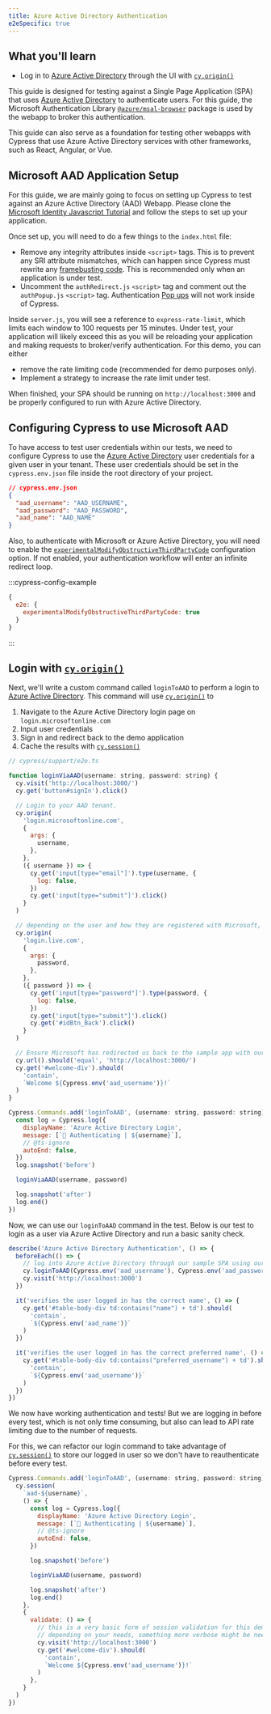 ```yaml
---
title: Azure Active Directory Authentication
e2eSpecific: true
---
```


<Alert type="info">

## <Icon name="graduation-cap"></Icon> What you'll learn

- Log in to
  [Azure Active Directory](https://learn.microsoft.com/en-us/azure/active-directory/fundamentals/active-directory-whatis)
  through the UI with [`cy.origin()`](/api/commands/origin)

</Alert>

<Alert type="warning">

This guide is designed for testing against a Single Page Application (SPA) that
uses
[Azure Active Directory](https://learn.microsoft.com/en-us/azure/active-directory/fundamentals/active-directory-whatis)
to authenticate users. For this guide, the Microsoft Authentication Library
[`@azure/msal-browser`](https://www.npmjs.com/package/@azure/msal-browser)
package is used by the webapp to broker this authentication.

This guide can also serve as a foundation for testing other webapps with Cypress
that use Azure Active Directory services with other frameworks, such as React,
Angular, or Vue.

</Alert>

## Microsoft AAD Application Setup

For this guide, we are mainly going to focus on setting up Cypress to test
against an Azure Active Directory (AAD) Webapp. Please clone the
[Microsoft Identity Javascript Tutorial](https://github.com/Azure-Samples/ms-identity-javascript-tutorial/tree/c1956b658efa331bb5df11a0038ad32d12dad3ce/1-Authentication/1-sign-in)
and follow the steps to set up your application.

Once set up, you will need to do a few things to the `index.html` file:

- Remove any integrity attributes inside `<script>` tags. This is to prevent any
  SRI attribute mismatches, which can happen since Cypress must rewrite any
  [framebusting code](/guides/references/configuration#modifyObstructiveCode).
  This is recommended only when an application is under test.
- Uncomment the `authRedirect.js` `<script>` tag and comment out the
  `authPopup.js` `<script>` tag. Authentication
  [Pop ups](/guides/references/trade-offs#Permanent-trade-offs) will not work
  inside of Cypress.

Inside `server.js`, you will see a reference to `express-rate-limit`, which
limits each window to 100 requests per 15 minutes. Under test, your application
will likely exceed this as you will be reloading your application and making
requests to broker/verify authentication. For this demo, you can either

- remove the rate limiting code (recommended for demo purposes only).
- Implement a strategy to increase the rate limit under test.

When finished, your SPA should be running on `http://localhost:3000` and be
properly configured to run with Azure Active Directory.

## Configuring Cypress to use Microsoft AAD

To have access to test user credentials within our tests, we need to configure
Cypress to use the
[Azure Active Directory](https://learn.microsoft.com/en-us/azure/active-directory/fundamentals/active-directory-whatis)
user credentials for a given user in your tenant. These user credentials should
be set in the `cypress.env.json` file inside the root directory of your project.

```json
// cypress.env.json
{
  "aad_username": "AAD_USERNAME",
  "aad_password": "AAD_PASSWORD",
  "aad_name": "AAD_NAME"
}
```

Also, to authenticate with Microsoft or Azure Active Directory, you will need to
enable the
[`experimentalModifyObstructiveThirdPartyCode`](/guides/guides/web-security#Modifying-Obstructive-Third-Party-Code)
configuration option. If not enabled, your authentication workflow will enter an
infinite redirect loop.

:::cypress-config-example

```js
{
  e2e: {
    experimentalModifyObstructiveThirdPartyCode: true
  }
}
```

:::

## Login with [`cy.origin()`](/api/commands/origin)

Next, we'll write a custom command called `loginToAAD` to perform a login to
[Azure Active Directory](https://learn.microsoft.com/en-us/azure/active-directory/fundamentals/active-directory-whatis).
This command will use [`cy.origin()`](/api/commands/origin) to

1. Navigate to the Azure Active Directory login page on
   `login.microsoftonline.com`
2. Input user credentials
3. Sign in and redirect back to the demo application
4. Cache the results with [`cy.session()`](/api/commands/session)

```js
// cypress/support/e2e.ts

function loginViaAAD(username: string, password: string) {
  cy.visit('http://localhost:3000/')
  cy.get('button#signIn').click()

  // Login to your AAD tenant.
  cy.origin(
    'login.microsoftonline.com',
    {
      args: {
        username,
      },
    },
    ({ username }) => {
      cy.get('input[type="email"]').type(username, {
        log: false,
      })
      cy.get('input[type="submit"]').click()
    }
  )

  // depending on the user and how they are registered with Microsoft, the origin may go to live.com
  cy.origin(
    'login.live.com',
    {
      args: {
        password,
      },
    },
    ({ password }) => {
      cy.get('input[type="password"]').type(password, {
        log: false,
      })
      cy.get('input[type="submit"]').click()
      cy.get('#idBtn_Back').click()
    }
  )

  // Ensure Microsoft has redirected us back to the sample app with our logged in user.
  cy.url().should('equal', 'http://localhost:3000/')
  cy.get('#welcome-div').should(
    'contain',
    `Welcome ${Cypress.env('aad_username')}!`
  )
}

Cypress.Commands.add('loginToAAD', (username: string, password: string) => {
  const log = Cypress.log({
    displayName: 'Azure Active Directory Login',
    message: [`🔐 Authenticating | ${username}`],
    // @ts-ignore
    autoEnd: false,
  })
  log.snapshot('before')

  loginViaAAD(username, password)

  log.snapshot('after')
  log.end()
})
```

Now, we can use our `loginToAAD` command in the test. Below is our test to login
as a user via Azure Active Directory and run a basic sanity check.

```js
describe('Azure Active Directory Authentication', () => {
  beforeEach(() => {
    // log into Azure Active Directory through our sample SPA using our custom command
    cy.loginToAAD(Cypress.env('aad_username'), Cypress.env('aad_password'))
    cy.visit('http://localhost:3000')
  })

  it('verifies the user logged in has the correct name', () => {
    cy.get('#table-body-div td:contains("name") + td').should(
      'contain',
      `${Cypress.env('aad_name')}`
    )
  })

  it('verifies the user logged in has the correct preferred name', () => {
    cy.get('#table-body-div td:contains("preferred_username") + td').should(
      'contain',
      `${Cypress.env('aad_username')}`
    )
  })
})
```

<DocsVideo src="/img/examples/aad-origin.mp4"></DocsVideo>

We now have working authentication and tests! But we are logging in before every
test, which is not only time consuming, but also can lead to API rate limiting
due to the number of requests.

For this, we can refactor our login command to take advantage of
[`cy.session()`](/api/commands/session) to store our logged in user so we don't
have to reauthenticate before every test.

```js
Cypress.Commands.add('loginToAAD', (username: string, password: string) => {
  cy.session(
    `aad-${username}`,
    () => {
      const log = Cypress.log({
        displayName: 'Azure Active Directory Login',
        message: [`🔐 Authenticating | ${username}`],
        // @ts-ignore
        autoEnd: false,
      })

      log.snapshot('before')

      loginViaAAD(username, password)

      log.snapshot('after')
      log.end()
    },
    {
      validate: () => {
        // this is a very basic form of session validation for this demo.
        // depending on your needs, something more verbose might be needed
        cy.visit('http://localhost:3000')
        cy.get('#welcome-div').should(
          'contain',
          `Welcome ${Cypress.env('aad_username')}!`
        )
      },
    }
  )
})
```

<DocsVideo src="/img/examples/aad-session-restore.mp4"></DocsVideo>
